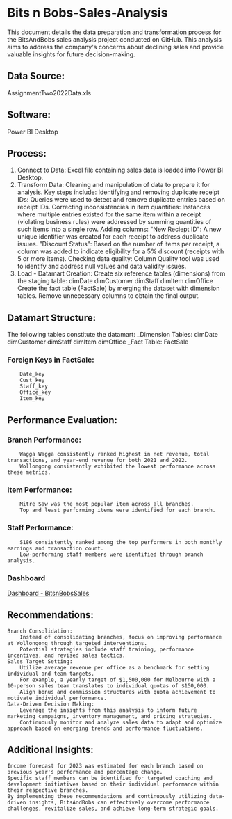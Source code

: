# Bits n Bobs-Sales-Analysis
This document details the data preparation and transformation process for the BitsAndBobs sales analysis project conducted on GitHub. This analysis aims to address the company's concerns about declining sales and provide valuable insights for future decision-making.

## Data Source:
AssignmentTwo2022Data.xls

## Software:
Power BI Desktop

## Process:
  1. Connect to Data:
        Excel file containing sales data is loaded into Power BI Desktop.
  2. Transform Data:
        Cleaning and manipulation of data to prepare it for analysis.
        Key steps include:
          Identifying and removing duplicate receipt IDs: Queries were used to detect and remove duplicate entries based on receipt IDs.
          Correcting inconsistencies in item quantities: Instances where multiple entries existed for the same item within a receipt (violating business rules) were addressed by summing quantities of such items into a single row.
          Adding columns:
            "New Reciept ID": A new unique identifier was created for each receipt to address duplicate issues.
            "Discount Status": Based on the number of items per receipt, a column was added to indicate eligibility for a 5% discount (receipts with 5 or more items).
          Checking data quality: Column Quality tool was used to identify and address null values and data validity issues.
  3. Load - Datamart Creation:
          Create six reference tables (dimensions) from the staging table:
            dimDate
            dimCustomer
            dimStaff
            dimItem
            dimOffice
          Create the fact table (FactSale) by merging the dataset with dimension tables.
          Remove unnecessary columns to obtain the final output.

## Datamart Structure:
The following tables constitute the datamart:
  _Dimension Tables:
        dimDate
        dimCustomer
        dimStaff
        dimItem
        dimOffice
  _Fact Table:
        FactSale
  ### Foreign Keys in FactSale:
        Date_key
        Cust_key
        Staff_key
        Office_key
        Item_key

## Performance Evaluation:
  ### Branch Performance:
        Wagga Wagga consistently ranked highest in net revenue, total transactions, and year-end revenue for both 2021 and 2022.
        Wollongong consistently exhibited the lowest performance across these metrics.
  ### Item Performance:
        Mitre Saw was the most popular item across all branches.
        Top and least performing items were identified for each branch.
  ### Staff Performance:
        S186 consistently ranked among the top performers in both monthly earnings and transaction count.
        Low-performing staff members were identified through branch analysis.

### Dashboard
[Dashboard - BitsnBobsSales](https://app.powerbi.com/groups/me/dashboards/50e3223d-6beb-40bf-8a0c-59d24e72791b?experience=power-bi)

## Recommendations:
    Branch Consolidation:
        Instead of consolidating branches, focus on improving performance at Wollongong through targeted interventions.
        Potential strategies include staff training, performance incentives, and revised sales tactics.
    Sales Target Setting:
        Utilize average revenue per office as a benchmark for setting individual and team targets.
        For example, a yearly target of $1,500,000 for Melbourne with a 10-person sales team translates to individual quotas of $150,000.
        Align bonus and commission structures with quota achievement to motivate individual performance.
    Data-Driven Decision Making:
        Leverage the insights from this analysis to inform future marketing campaigns, inventory management, and pricing strategies.
        Continuously monitor and analyze sales data to adapt and optimize approach based on emerging trends and performance fluctuations.
## Additional Insights:    
    Income forecast for 2023 was estimated for each branch based on previous year's performance and percentage change.
    Specific staff members can be identified for targeted coaching and development initiatives based on their individual performance within their respective branches.
    By implementing these recommendations and continuously utilizing data-driven insights, BitsAndBobs can effectively overcome performance challenges, revitalize sales, and achieve long-term strategic goals.
